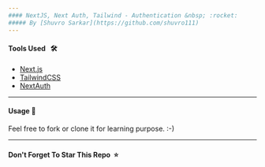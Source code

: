 ```yaml
---
#### NextJS, Next Auth, Tailwind - Authentication &nbsp; :rocket:
##### By [Shuvro Sarkar](https://github.com/shuvro111)
---
```



#### Tools Used &nbsp; :hammer_and_wrench:
- [Next.js](https://nextjs.org/)
- [TailwindCSS](https://tailwindcss.com/)
- [NextAuth](https://nextjs.org/)


___


#### Usage :dart:

   Feel free to fork or clone it for learning purpose.  :-)

___
#### Don't Forget To Star This Repo  &nbsp;:star:
